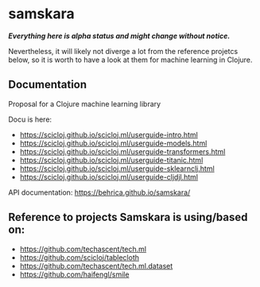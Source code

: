 # samskara

***Everything here is **alpha** status and might change without notice.***

Nevertheless,  it will likely not diverge a lot from the reference projetcs below, so it is worth to have a look at them
for machine learning in Clojure.

## Documentation

Proposal for a Clojure machine learning library

Docu is here:
* https://scicloj.github.io/scicloj.ml/userguide-intro.html
* https://scicloj.github.io/scicloj.ml/userguide-models.html
* https://scicloj.github.io/scicloj.ml/userguide-transformers.html
* https://scicloj.github.io/scicloj.ml/userguide-titanic.html
* https://scicloj.github.io/scicloj.ml/userguide-sklearnclj.html
* https://scicloj.github.io/scicloj.ml/userguide-cljdjl.html

API documentation:
https://behrica.github.io/samskara/


## Reference to projects Samskara is using/based on:

* https://github.com/techascent/tech.ml
* https://github.com/scicloj/tablecloth
* https://github.com/techascent/tech.ml.dataset
* https://github.com/haifengl/smile
